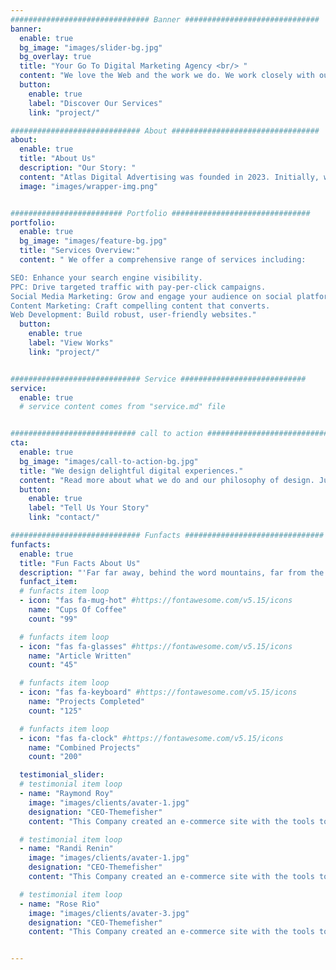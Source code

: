 ```yaml
---
############################### Banner ##############################
banner:
  enable: true
  bg_image: "images/slider-bg.jpg"
  bg_overlay: true
  title: "Your Go To Digital Marketing Agency <br/> "
  content: "We love the Web and the work we do. We work closely with our clients to deliver the best possible solutions for their business."
  button:
    enable: true
    label: "Discover Our Services"
    link: "project/"

############################# About #################################
about:
  enable: true
  title: "About Us"
  description: "Our Story: "
  content: "Atlas Digital Advertising was founded in 2023. Initially, we operated as consultants for various brands across the Nordics. Recognizing the growing demand for comprehensive digital marketing solutions, we transitioned to a full-service digital marketing agency. Our mission is to help businesses thrive online by leveraging innovative strategies and a results-driven approach.."
  image: "images/wrapper-img.png"


######################### Portfolio ###############################
portfolio:
  enable: true
  bg_image: "images/feature-bg.jpg"
  title: "Services Overview:"
  content: " We offer a comprehensive range of services including:

SEO: Enhance your search engine visibility.
PPC: Drive targeted traffic with pay-per-click campaigns.
Social Media Marketing: Grow and engage your audience on social platforms.
Content Marketing: Craft compelling content that converts.
Web Development: Build robust, user-friendly websites."
  button:
    enable: true
    label: "View Works"
    link: "project/"


############################# Service ############################
service:
  enable: true
  # service content comes from "service.md" file


############################ call to action ###########################
cta:
  enable: true
  bg_image: "images/call-to-action-bg.jpg"
  title: "We design delightful digital experiences."
  content: "Read more about what we do and our philosophy of design. Judge for yourself The work and results <br> we’ve achieved for other clients, and meet our highly experienced Team who just love to design."
  button:
    enable: true
    label: "Tell Us Your Story"
    link: "contact/"

############################# Funfacts ###############################
funfacts:
  enable: true
  title: "Fun Facts About Us"
  description: "'Far far away, behind the word mountains, far from the countries Vokalia and Consonantia, <br> there live the blind texts. Separated they live in Bookmarksgrove right at the coast of the Semantics'"
  funfact_item:
  # funfacts item loop
  - icon: "fas fa-mug-hot" #https://fontawesome.com/v5.15/icons
    name: "Cups Of Coffee"
    count: "99"

  # funfacts item loop
  - icon: "fas fa-glasses" #https://fontawesome.com/v5.15/icons
    name: "Article Written"
    count: "45"

  # funfacts item loop
  - icon: "fas fa-keyboard" #https://fontawesome.com/v5.15/icons
    name: "Projects Completed"
    count: "125"

  # funfacts item loop
  - icon: "fas fa-clock" #https://fontawesome.com/v5.15/icons
    name: "Combined Projects"
    count: "200"

  testimonial_slider:
  # testimonial item loop
  - name: "Raymond Roy"
    image: "images/clients/avater-1.jpg"
    designation: "CEO-Themefisher"
    content: "This Company created an e-commerce site with the tools to make our business a success, with innovative ideas we feel that our site has unique elements that make us stand out from the crowd."

  # testimonial item loop
  - name: "Randi Renin"
    image: "images/clients/avater-1.jpg"
    designation: "CEO-Themefisher"
    content: "This Company created an e-commerce site with the tools to make our business a success, with innovative ideas we feel that our site has unique elements that make us stand out from the crowd."

  # testimonial item loop
  - name: "Rose Rio"
    image: "images/clients/avater-3.jpg"
    designation: "CEO-Themefisher"
    content: "This Company created an e-commerce site with the tools to make our business a success, with innovative ideas we feel that our site has unique elements that make us stand out from the crowd."


---
```


